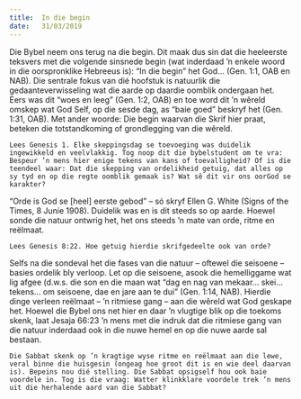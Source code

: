 ```yaml
---
title:  In die begin
date:   31/03/2019
---
```


Die Bybel neem ons terug na die begin. Dit maak dus sin dat die heeleerste teksvers met die volgende sinsnede begin (wat inderdaad ’n enkele woord in die oorspronklike Hebreeus is): “In die begin” het God… (Gen. 1:1, OAB en NAB). Die sentrale fokus van dié hoofstuk is natuurlik die gedaanteverwisseling wat die aarde op daardie oomblik ondergaan het. Eers was dit “woes en leeg” (Gen. 1:2, OAB) en toe word dit ’n wêreld omskep wat God Self, op die sesde dag, as “baie goed” beskryf het (Gen. 1:31, OAB). Met ander woorde: Die begin waarvan die Skrif hier praat, beteken die totstandkoming of grondlegging van die wêreld. 

`Lees Genesis 1. Elke skeppingsdag se toevoeging was duidelik ingewikkeld en veelvlakkig. Tog noop dit die bybelstudent om te vra: Bespeur ’n mens hier enige tekens van kans of toevalligheid? Of is die teendeel waar: Dat die skepping van ordelikheid getuig, dat alles op sy tyd en op die regte oomblik gemaak is? Wat sê dit vir ons oorGod se karakter?` 

“Orde is God se [heel] eerste gebod” – só skryf Ellen G. White (Signs of the Times, 8 Junie 1908). Duidelik was en is dit steeds so op aarde. Hoewel sonde die natuur ontwrig het, het ons steeds ’n mate van orde, ritme en reëlmaat. 

`Lees Genesis 8:22. Hoe getuig hierdie skrifgedeelte ook van orde?` 

Selfs na die sondeval het die fases van die natuur – oftewel die seisoene – basies ordelik bly verloop. Let op die seisoene, asook die hemelliggame wat lig afgee (d.w.s. die son en die maan wat “dag en nag van mekaar… skei… tekens… om seisoene, dae en jare aan te dui” (Gen. 1:14, NAB). Hierdie dinge verleen reëlmaat – ’n ritmiese gang – aan die wêreld wat God geskape het. Hoewel die Bybel ons net hier en daar ’n vlugtige blik op die toekoms skenk, laat Jesaja 66:23 ’n mens met die indruk dat die ritmiese gang van die natuur inderdaad ook in die nuwe hemel en op die nuwe aarde sal bestaan. 

`Die Sabbat skenk op ’n kragtige wyse ritme en reëlmaat aan die lewe, veral binne die huisgesin (ongeag hoe groot dit is en wie deel daarvan is). Bepeins nou dié stelling. Die Sabbat opsigself hou ook baie voordele in. Tog is die vraag: Watter klinkklare voordele trek ’n mens uit die herhalende aard van die Sabbat?`